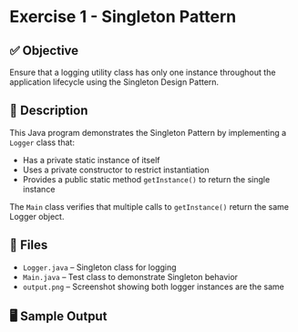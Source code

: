 # Exercise 1 - Singleton Pattern

## ✅ Objective
Ensure that a logging utility class has only one instance throughout the application lifecycle using the Singleton Design Pattern.

## 📘 Description
This Java program demonstrates the Singleton Pattern by implementing a `Logger` class that:
- Has a private static instance of itself
- Uses a private constructor to restrict instantiation
- Provides a public static method `getInstance()` to return the single instance

The `Main` class verifies that multiple calls to `getInstance()` return the same Logger object.

## 📂 Files
- `Logger.java` – Singleton class for logging
- `Main.java` – Test class to demonstrate Singleton behavior
- `output.png` – Screenshot showing both logger instances are the same

## 🖥️ Sample Output

